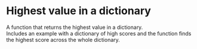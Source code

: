 # Highest value in a dictionary
A function that returns the highest value in a dictionary. <br/>
Includes an example with a dictionary of high scores and the function finds the highest score across the whole dictionary.
